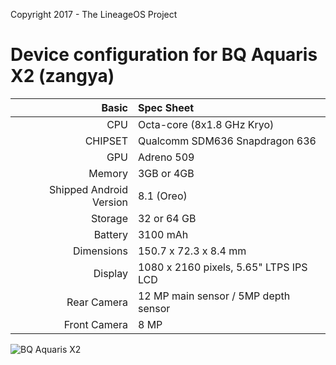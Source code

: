 Copyright 2017 - The LineageOS Project

Device configuration for BQ Aquaris X2 (zangya)
=====================================

Basic   | Spec Sheet
-------:|:-------------------------
CPU     | Octa-core (8x1.8 GHz Kryo)
CHIPSET | Qualcomm SDM636 Snapdragon 636
GPU     | Adreno 509
Memory  | 3GB or 4GB
Shipped Android Version | 8.1 (Oreo)
Storage | 32 or 64 GB
Battery | 3100 mAh
Dimensions | 150.7 x 72.3 x 8.4 mm
Display | 1080 x 2160 pixels, 5.65" LTPS IPS LCD
Rear Camera  | 12 MP main sensor / 5MP depth sensor
Front Camera | 8 MP

![BQ Aquaris X2](https://storage.googleapis.com/statics.bq.com/bqcom/static/landing_gama_x2/bq_compo_aquaris_x2.png "BQ Aquaris X2")
